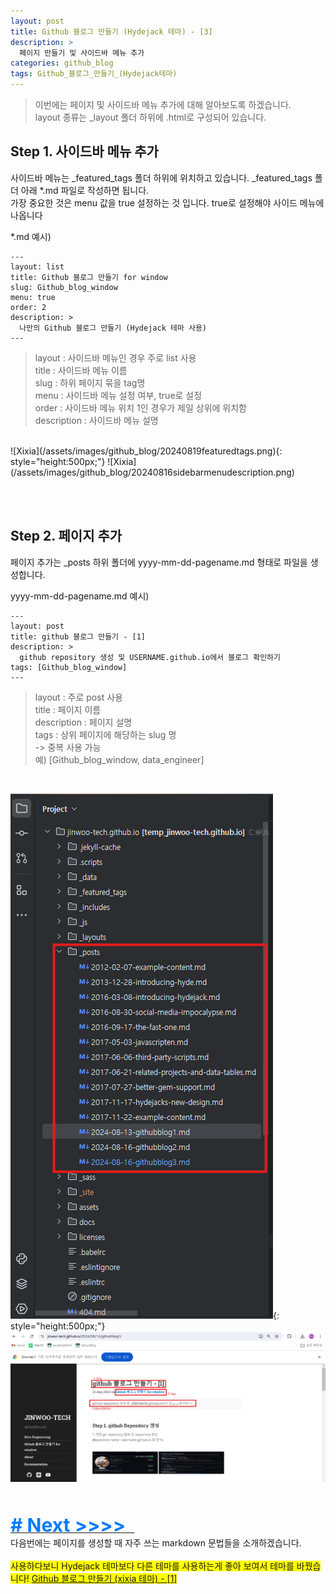 ```yaml
---
layout: post
title: Github 블로그 만들기 (Hydejack 테마) - [3]
description: >
  페이지 만들기 및 사이드바 메뉴 추가
categories: github_blog
tags: Github_블로그_만들기_(Hydejack테마)
---
```


> 이번에는 페이지 및 사이드바 메뉴 추가에 대해 알아보도록 하겠습니다. <br>
> layout 종류는 _layout 폴더 하위에 .html로 구성되어 있습니다.

<h2>
    <span class = "jjw_h2_style">Step 1. 사이드바 메뉴 추가 </span>
</h2>

사이드바 메뉴는 _featured_tags 폴더 하위에 위치하고 있습니다. _featured_tags 폴더 아래 *.md 파일로 작성하면 됩니다. <br>
가장 중요한 것은 menu 값을 true 설정하는 것 입니다. true로 설정해야 사이드 메뉴에 나옵니다 
<br>


*.md 예시)
```
--- 
layout: list
title: Github 블로그 만들기 for window
slug: Github_blog_window
menu: true
order: 2
description: >
  나만의 Github 블로그 만들기 (Hydejack 테마 사용)
---
```
> layout : 사이드바 메뉴인 경우 주로 list 사용 <br>
> title : 사이드바 메뉴 이름 <br>
> slug :  하위 페이지 묶을 tag명<br>
> menu : 사이드바 메뉴 설정 여부, true로 설정 <br>
> order : 사이드바 메뉴 위치 1인 경우가 제일 상위에 위치함 <br>
> description : 사이드바 메뉴 설명 

<br>
![Xixia](/assets/images/github_blog/20240819featuredtags.png){: style="height:500px;"}
![Xixia](/assets/images/github_blog/20240816sidebarmenudescription.png)

<br><br>

<h2>
    <span class = "jjw_h2_style">Step 2. 페이지 추가 </span>
</h2>

페이지 추가는 _posts 하위 폴더에 yyyy-mm-dd-pagename.md 형태로 파일을 생성합니다.

yyyy-mm-dd-pagename.md 예시)
```
---
layout: post
title: github 블로그 만들기 - [1]
description: >
  github repository 생성 및 USERNAME.github.io에서 블로그 확인하기
tags: [Github_blog_window]
---
```
> layout : 주로 post 사용 <br>
> title : 페이지 이름 <br>
> description : 페이지 설명 <br>
> tags : 상위 페이지에 해당하는 slug 명 <br>
> -> 중복 사용 가능 <br>
> 예) [Github_blog_window, data_engineer]

<br>

![Xixia](/assets/images/github_blog/20240819postfolder.png){: style="height:500px;"}
![Xixia](/assets/images/github_blog/20240819postpagedesciption.png)


<br><br>
<a href="{{ site.baseurl }}/github_blog/2024/08/19/githubblogmarkdown.html">
<span style="font-weight: bold; color: #007bff; font-size: 30px;"># Next &gt;&gt;&gt;&gt;&nbsp;&nbsp;  </span>
</a>
<br>
다음번에는 페이지를 생성할 때 자주 쓰는 markdown 문법들을 소개하겠습니다. 
<br><br>
<span style="background-color: yellow;">
사용하다보니 Hydejack 테마보다 다른 테마를 사용하는게 좋아 보여서 테마를 바꿨습니다!
<a href="{{ site.baseurl }}/github_blog/2024/08/19/githubblogxixia.html">
Github 블로그 만들기 (xixia 테마) - [1]
</a>
</span>